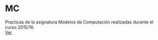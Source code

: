 # MC
Practicas de la asignatura Modelos de Computación realizadas durante el curso 2015/16.  
[Ver](Documentacion_Practicas_MC_NavarroMoralesFran.pdf)
